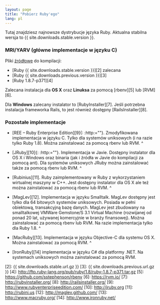 ```yaml
---
layout: page
title: "Pobierz Ruby'ego"
lang: pl
---
```


Tutaj znajdziesz najnowsze dystrybucje języka Ruby. Aktualna stabilna
wersja to {{ site.downloads.stable.version }}.

### MRI/YARV (główne implementacje w języku C)

Pliki [źródłowe][1] do kompilacji:

* [Ruby {{ site.downloads.stable.version }}][2] zalecana
* [Ruby {{ site.downloads.previous.version }}][3]
* [Ruby 1.8.7-p371][4]

Zalecana instalacja dla **OS X** oraz **Linuksa** za pomocą [rbenv][5]
lub [RVM][6].

Dla **Windows** zalecany instalator to [RubyInstaller][7]. Jeśli
potrzebna instalacja frameworka Rails, to jest również dostępny
[RailsInstaller][8].

### Pozostałe implementacje

* [REE – Ruby Enterprise Edition][9]{: :http:=""}. Zmodyfikowana
  implementacja w języku C. Tylko dla systemów uniksowych (i na razie
  tylko Ruby 1.8). Można zainstalować za pomocą rbenv lub RVM.
^

* [JRuby][10]{: :http:=""}. Implementacja w Javie. Dostępny instalator
  dla OS X i Windows oraz binaria (jak i źródła w Javie do kompilacji za
  pomocą ant). Dla systemów uniksowych JRuby można zainstalować także za
  pomocą rbenv lub RVM.
^

* [Rubinius][11]. Ruby zaimplementowany w Ruby z wykorzystaniem
  wirtualnej maszyny w C++. Jest dostępny instalator dla OS X ale też
  można zainstalować za pomocą rbenv lub RVM.
^

* [MagLev][12]. Implementacja w języku Smalltalk. MagLev dostępny jest
  tylko dla 64 bitowych systemów uniksowych. Posiada w pełni obiektową,
  transakcyjną bazę danych. MagLev jest zbudowany na smalltalkowej
  VMWare Gemstone/S 3.1 Virtual Machine (rozwijanej od ponad 20 lat,
  używanej komercyjnie w branży finansowej). Można zainstalować za
  pomocą rbenv lub RVM. Na razie implementacja tylko dla Ruby 1.8.
^

* [MacRuby][13]. Implementacja w języku Objective-C dla systemu OS X.
  Można zainstalować za pomocą RVM.
^

* [IronRuby][14] implementacja w języku C# dla platformy .NET. Na
  systemach uniksowych można zainstalować za pomocą RVM.



[1]: http://ftp.ruby-lang.org/pub/ruby/
[2]: {{ site.downloads.stable.url.gz }}
[3]: {{ site.downloads.previous.url.gz }}
[4]: http://ftp.ruby-lang.org/pub/ruby/1.8/ruby-1.8.7-p371.tar.gz
[5]: https://github.com/sstephenson/rbenv
[6]: https://rvm.io/
[7]: http://rubyinstaller.org/
[8]: http://railsinstaller.org/
[9]: http://www.rubyenterpriseedition.com/
[10]: http://jruby.org
[11]: http://rubini.us
[12]: http://maglev.github.com/
[13]: http://www.macruby.org/
[14]: http://www.ironruby.net/
